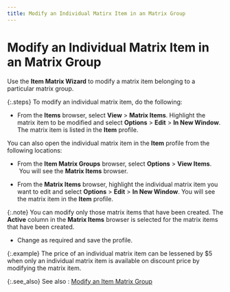 ```yaml
---
title: Modify an Individual Matirx Item in an Matrix Group
---
```


# Modify an Individual Matrix Item in an Matrix Group


Use the **Item Matrix Wizard** to  modify a matrix item belonging to a particular matrix group.


{:.steps}
To modify an individual matrix item, do the following:

- From the **Items** browser, select **View**  > **Matrix Items**. Highlight the  matrix item to be modified and select **Options**  > **Edit** > **In 
 New Window**. The matrix item is listed in the **Item**  profile.



You can also open the individual matrix item in the **Item** profile from the following locations:

- From the **Item Matrix Groups** browser, select **Options** > **View 
 Items**.  You  will see the **Matrix Items** browser.


- From the **Matrix Items** browser, highlight the  individual matrix item you want to edit and select **Options**  > **Edit** > **In 
 New Window**. You will see the matrix item in the **Item**  profile.



{:.note}
You can modify only those matrix items that  have been created. The **Active** column  in the **Matrix Items** browser is  selected for the matrix items that have been created.

- Change as required  and save the profile.



{:.example}
The price of an individual matrix item can  be lessened by $5 when only an individual matrix item is available on  discount price by modifying the matrix item.


{:.see_also}
See also
: [Modify an Item  Matrix Group]({{site.mi_baseurl}}/creating-matrix-group-and-matrix-items/modifying_item_matrix.html)

